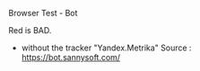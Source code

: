 

Browser Test - Bot 

Red is BAD.


- without the tracker "Yandex.Metrika"
Source :
https://bot.sannysoft.com/
